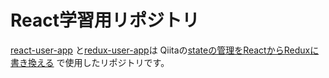 # React学習用リポジトリ

[react-user-app](https://github.com/u-Hoshi/React-practice/tree/master/react-user-app)
と[redux-user-app](https://github.com/u-Hoshi/React-practice/tree/master/redux-user-app1)は 
Qiitaの[stateの管理をReactからReduxに書き換える](https://qiita.com/ToaruEngineer/items/80262c76fcc4367d5b41) で使用したリポジトリです。
